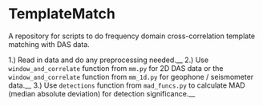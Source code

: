 # TemplateMatch
A repository for scripts to do frequency domain cross-correlation template matching with DAS data. 

1.) Read in data and do any preprocessing needed.__
2.) Use `window_and_correlate` function from `mm.py` for 2D DAS data or the `window_and_correlate` function from `mm_1d.py` for geophone / seismometer data.__
3.) Use `detections` function from `mad_funcs.py` to calculate MAD (median absolute deviation) for detection significance.__
